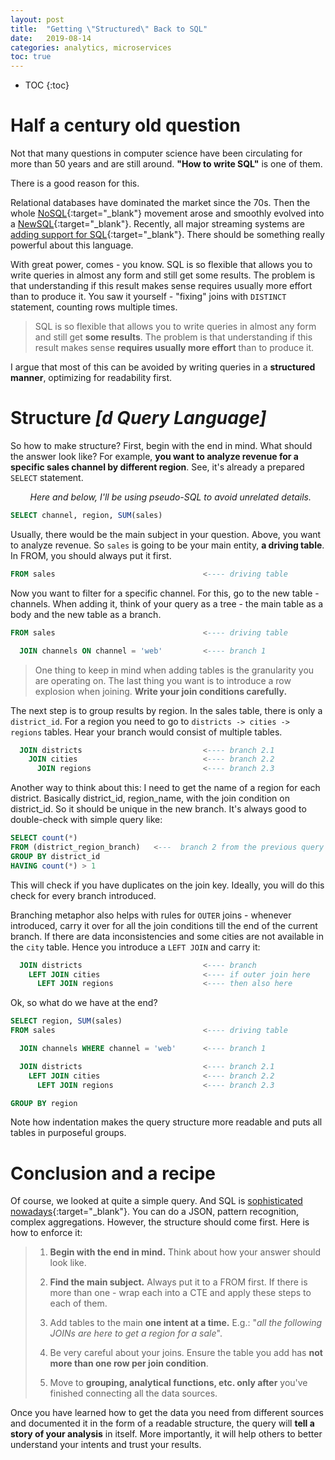 ```yaml
---
layout: post
title:  "Getting \"Structured\" Back to SQL"
date:   2019-08-14
categories: analytics, microservices
toc: true
---
```

* TOC
{:toc}

# Half a century old question
Not that many questions in computer science have been circulating for more than 50 years and are still around. **"How to write SQL"** is one of them. 

There is a good reason for this. 

Relational databases have dominated the market since the 70s. Then the whole [NoSQL]{:target="_blank"} movement arose and smoothly evolved into a [NewSQL]{:target="_blank"}. Recently, all major streaming systems are [adding support for SQL]{:target="_blank"}. There should be something really powerful about this language.

With great power, comes - you know. SQL is so flexible that allows you to write queries in almost any form and still get some results. The problem is that understanding if this result makes sense requires usually more effort than to produce it. You saw it yourself - "fixing" joins with `DISTINCT` statement, counting rows multiple times. 

>SQL is so flexible that allows you to write queries in almost any form and still get **some results**. The problem is that understanding if this result makes sense **requires usually more effort** than to produce it.

I argue that most of this can be avoided by writing queries in a **structured manner**, optimizing for readability first.


# Structure _[d Query Language]_

So how to make structure? First, begin with the end in mind. What should the answer look like? For example, **you want to analyze revenue for a specific sales channel by different region**. See, it's already a prepared `SELECT` statement.

        _Here and below, I'll be using pseudo-SQL to avoid unrelated details._


```sql
SELECT channel, region, SUM(sales)
```

Usually, there would be the main subject in your question. Above, you want to analyze revenue. So `sales` is going to be your main entity, **a driving table**. In FROM, you should always put it first.

```sql
FROM sales                                 <---- driving table
```

Now you want to filter for a specific channel. For this, go to the new table - channels. When adding it, think of your query as a tree - the main table as a body and the new table as a branch.

```sql
FROM sales                                 <---- driving table

  JOIN channels ON channel = 'web'         <---- branch 1
```

>One thing to keep in mind when adding tables is the granularity you are operating on. The last thing you want is to introduce a row explosion when joining. **Write your join conditions carefully.**

The next step is to group results by region. In the sales table, there is only a `district_id`. For a region you need to go to `districts -> cities -> regions` tables. Hear your branch would consist of multiple tables.

```sql
  JOIN districts                           <---- branch 2.1
    JOIN cities                            <---- branch 2.2
      JOIN regions                         <---- branch 2.3
```

Another way to think about this: I need to get the name of a region for each district. Basically district_id, region_name, with the join condition on district_id. So it should be unique in the new branch. It's always good to double-check with simple query like:

```sql
SELECT count(*)
FROM (district_region_branch)   <---  branch 2 from the previous query
GROUP BY district_id 
HAVING count(*) > 1
```

This will check if you have duplicates on the join key. Ideally, you will do this check for every branch introduced.

Branching metaphor also helps with rules for `OUTER` joins - whenever introduced, carry it over for all the join conditions till the end of the current branch. If there are data inconsistencies and some cities are not available in the `city` table. Hence you introduce a `LEFT JOIN` and carry it:

```sql
  JOIN districts                           <---- branch
    LEFT JOIN cities                       <---- if outer join here
      LEFT JOIN regions                    <---- then also here
```

Ok, so what do we have at the end?

```sql
SELECT region, SUM(sales)
FROM sales                                 <---- driving table

  JOIN channels WHERE channel = 'web'      <---- branch 1

  JOIN districts                           <---- branch 2.1
    LEFT JOIN cities                       <---- branch 2.2
      LEFT JOIN regions                    <---- branch 2.3

GROUP BY region
```

Note how indentation makes the query structure more readable and puts all tables in purposeful groups.

# Conclusion and a recipe
Of course, we looked at quite a simple query. And SQL is [sophisticated nowadays]{:target="_blank"}. You can do a JSON, pattern recognition, complex aggregations. However, the structure should come first. Here is how to enforce it:

>1. **Begin with the end in mind.** Think about how your answer should look like.
>
>2. **Find the main subject.** Always put it to a FROM first. If there is more than one - wrap each into a CTE and apply these steps to each of them.
>
>3. Add tables to the main **one intent at a time.** E.g.: "_all the following JOINs are here to get a region for a sale_".
>
>4. Be very careful about your joins. Ensure the table you add has **not more than one row per join condition**.
>
>5. Move to **grouping, analytical functions, etc. only after** you've finished connecting all the data sources.

Once you have learned how to get the data you need from different sources and documented it in the form of a readable structure, the query will **tell a story of your analysis** in itself. More importantly, it will help others to better understand your intents and trust your results.

[NewSQL]: https://en.wikipedia.org/wiki/NewSQL
[NoSQL]: https://en.wikipedia.org/wiki/NoSQL
[adding support for SQL]: https://arxiv.org/abs/1905.12133
[sophisticated nowadays]: https://en.wikipedia.org/wiki/SQL:2016